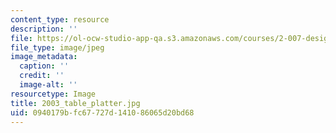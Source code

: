 ```yaml
---
content_type: resource
description: ''
file: https://ol-ocw-studio-app-qa.s3.amazonaws.com/courses/2-007-design-and-manufacturing-i-spring-2009/0940179bfc67727d141086065d20bd68_2003_table_platter.jpg
file_type: image/jpeg
image_metadata:
  caption: ''
  credit: ''
  image-alt: ''
resourcetype: Image
title: 2003_table_platter.jpg
uid: 0940179b-fc67-727d-1410-86065d20bd68
---
```

